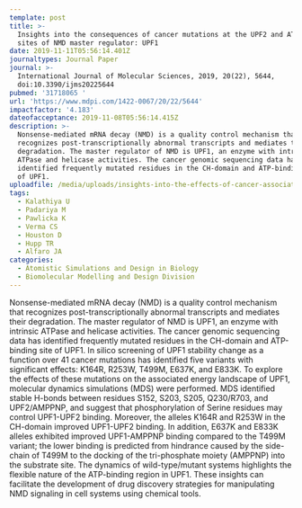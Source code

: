 ```yaml
---
template: post
title: >-
  Insights into the consequences of cancer mutations at the UPF2 and ATP-binding
  sites of NMD master regulator: UPF1
date: 2019-11-11T05:56:14.401Z
journaltypes: Journal Paper
journal: >-
  International Journal of Molecular Sciences, 2019, 20(22), 5644,
  doi:10.3390/ijms20225644
pubmed: '31718065 '
url: 'https://www.mdpi.com/1422-0067/20/22/5644'
impactfactor: '4.183'
dateofacceptance: 2019-11-08T05:56:14.415Z
description: >-
  Nonsense-mediated mRNA decay (NMD) is a quality control mechanism that
  recognizes post-transcriptionally abnormal transcripts and mediates their
  degradation. The master regulator of NMD is UPF1, an enzyme with intrinsic
  ATPase and helicase activities. The cancer genomic sequencing data has
  identified frequently mutated residues in the CH-domain and ATP-binding site
  of UPF1.
uploadfile: /media/uploads/insights-into-the-effects-of-cancer-associated.pdf
tags:
  - Kalathiya U
  - Padariya M
  - Pawlicka K
  - Verma CS
  - Houston D
  - Hupp TR
  - Alfaro JA
categories:
  - Atomistic Simulations and Design in Biology
  - Biomolecular Modelling and Design Division
---
```

<!--StartFragment-->

Nonsense-mediated mRNA decay (NMD) is a quality control mechanism that recognizes post-transcriptionally abnormal transcripts and mediates their degradation. The master regulator of NMD is UPF1, an enzyme with intrinsic ATPase and helicase activities. The cancer genomic sequencing data has identified frequently mutated residues in the CH-domain and ATP-binding site of UPF1. In silico screening of UPF1 stability change as a function over 41 cancer mutations has identified five variants with significant effects: K164R, R253W, T499M, E637K, and E833K. To explore the effects of these mutations on the associated energy landscape of UPF1, molecular dynamics simulations (MDS) were performed. MDS identified stable H-bonds between residues S152, S203, S205, Q230/R703, and UPF2/AMPPNP, and suggest that phosphorylation of Serine residues may control UPF1-UPF2 binding. Moreover, the alleles K164R and R253W in the CH-domain improved UPF1-UPF2 binding. In addition, E637K and E833K alleles exhibited improved UPF1-AMPPNP binding compared to the T499M variant; the lower binding is predicted from hindrance caused by the side-chain of T499M to the docking of the tri-phosphate moiety (AMPPNP) into the substrate site. The dynamics of wild-type/mutant systems highlights the flexible nature of the ATP-binding region in UPF1. These insights can facilitate the development of drug discovery strategies for manipulating NMD signaling in cell systems using chemical tools.

<!--EndFragment-->
